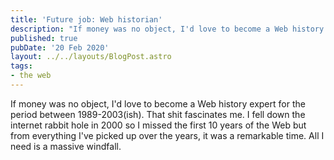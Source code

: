 ```yaml
---
title: 'Future job: Web historian'
description: "If money was no object, I'd love to become a Web history expert for the period between 1989-2003(ish)."
published: true
pubDate: '20 Feb 2020'
layout: ../../layouts/BlogPost.astro
tags:
- the web
---
```


If money was no object, I'd love to become a Web history expert for the period between 1989-2003(ish). That shit fascinates me. I fell down the internet rabbit hole in 2000 so I missed the first 10 years of the Web but from everything I've picked up over the years, it was a remarkable time. All I need is a massive windfall.